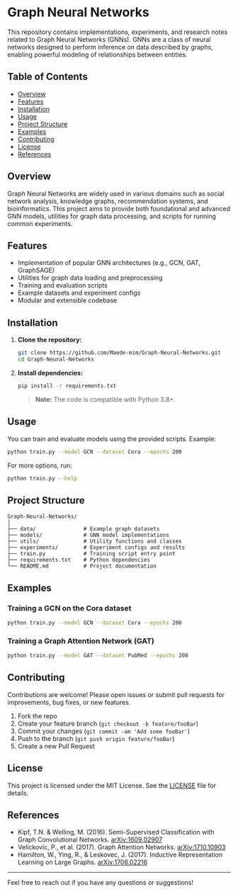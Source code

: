 # Graph Neural Networks

This repository contains implementations, experiments, and research notes related to Graph Neural Networks (GNNs). GNNs are a class of neural networks designed to perform inference on data described by graphs, enabling powerful modeling of relationships between entities.

## Table of Contents

- [Overview](#overview)
- [Features](#features)
- [Installation](#installation)
- [Usage](#usage)
- [Project Structure](#project-structure)
- [Examples](#examples)
- [Contributing](#contributing)
- [License](#license)
- [References](#references)

## Overview

Graph Neural Networks are widely used in various domains such as social network analysis, knowledge graphs, recommendation systems, and bioinformatics. This project aims to provide both foundational and advanced GNN models, utilities for graph data processing, and scripts for running common experiments.

## Features

- Implementation of popular GNN architectures (e.g., GCN, GAT, GraphSAGE)
- Utilities for graph data loading and preprocessing
- Training and evaluation scripts
- Example datasets and experiment configs
- Modular and extensible codebase

## Installation

1. **Clone the repository:**
    ```bash
    git clone https://github.com/Maede-mim/Graph-Neural-Networks.git
    cd Graph-Neural-Networks
    ```

2. **Install dependencies:**
    ```bash
    pip install -r requirements.txt
    ```

    > **Note:** The code is compatible with Python 3.8+.

## Usage

You can train and evaluate models using the provided scripts. Example:

```bash
python train.py --model GCN --dataset Cora --epochs 200
```

For more options, run:

```bash
python train.py --help
```

## Project Structure

```
Graph-Neural-Networks/
│
├── data/               # Example graph datasets
├── models/             # GNN model implementations
├── utils/              # Utility functions and classes
├── experiments/        # Experiment configs and results
├── train.py            # Training script entry point
├── requirements.txt    # Python dependencies
└── README.md           # Project documentation
```

## Examples

### Training a GCN on the Cora dataset

```bash
python train.py --model GCN --dataset Cora --epochs 200
```

### Training a Graph Attention Network (GAT)

```bash
python train.py --model GAT --dataset PubMed --epochs 200
```

## Contributing

Contributions are welcome! Please open issues or submit pull requests for improvements, bug fixes, or new features.

1. Fork the repo
2. Create your feature branch (`git checkout -b feature/fooBar`)
3. Commit your changes (`git commit -am 'Add some fooBar'`)
4. Push to the branch (`git push origin feature/fooBar`)
5. Create a new Pull Request

## License

This project is licensed under the MIT License. See the [LICENSE](LICENSE) file for details.

## References

- Kipf, T.N. & Welling, M. (2016). Semi-Supervised Classification with Graph Convolutional Networks. [arXiv:1609.02907](https://arxiv.org/abs/1609.02907)
- Velickovic, P., et al. (2017). Graph Attention Networks. [arXiv:1710.10903](https://arxiv.org/abs/1710.10903)
- Hamilton, W., Ying, R., & Leskovec, J. (2017). Inductive Representation Learning on Large Graphs. [arXiv:1706.02216](https://arxiv.org/abs/1706.02216)

---

Feel free to reach out if you have any questions or suggestions!
